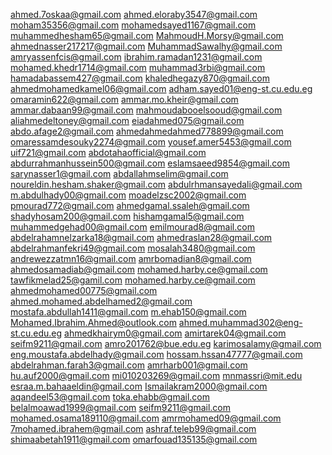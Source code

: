 ahmed.7oskaa@gmail.com
ahmed.eloraby3547@gmail.com
moham35356@gmail.com
mohamedsayed1167@gmail.com
muhammedhesham65@gmail.com
MahmoudH.Morsy@gmail.com
ahmednasser217217@gmail.com
MuhammadSawalhy@gmail.com
amryassenfcis@gmail.com
ibrahim.ramadan1231@gmail.com
mohamed.khedr1714@gmail.com
muhammad3rbi@gmail.com
hamadabassem427@gmail.com
khaledhegazy870@gmail.com
ahmedmohamedkamel06@gmail.com
adham.sayed01@eng-st.cu.edu.eg
omaramin622@gmail.com
ammar.mo.kheir@gmail.com
ammar.dabaan99@gmail.com
mahmoudabooelsooud@gmail.com
aliahmedeltoney@gmail.com
eiadahmed075@gmail.com
abdo.afage2@gmail.com
ahmedahmedahmed778899@gmail.com
omaressamdesouky2274@gmail.com
yousef.amer5453@gmail.com
uif721@gmail.com
abdotahaofficial@gmail.com
abdurrahmanhussein500@gmail.com
eslamsaeed9854@gmail.com
sarynasser1@gmail.com
abdallahmselim@gmail.com
noureldin.hesham.shaker@gmail.com
abdulrhmansayedali@gmail.com
m.abdulhady00@gmail.com
moadelzsc2002@gmail.com
pmourad772@gmail.com
ahmedgamal.ssaleh@gmail.com
shadyhosam200@gmail.com
hishamgamal5@gmail.com
muhammedgehad00@gmail.com
emilmourad8@gmail.com
abdelrahamnelzarka18@gmail.com
ahmedraslan28@gmail.com
abdelrahmanfekri49@gmail.com
mosalah3480@gmail.com
andrewezzatmn16@gmail.com
amrbomadian8@gmail.com
ahmedosamadiab@gmail.com
mohamed.harby.ce@gmail.com
tawfikmelad25@gamil.com
mohamed.harby.ce@gmail.com
ahmedmohamed00775@gmail.com
ahmed.mohamed.abdelhamed2@gmail.com
mostafa.abdullah1411@gmail.com
m.ehab150@gmail.com
Mohamed.Ibrahim.Ahmed@outlook.com
ahmed.muhammad302@eng-st.cu.edu.eg
ahmedkhairym0@gmail.com
amirtarek04@gmail.com
seifm9211@gmail.com
amro201762@bue.edu.eg
karimosalamy@gmail.com
eng.moustafa.abdelhady@gmail.com
hossam.hssan47777@gmail.com
abdelrahman.farah3@gmail.com
amrharb001@gmail.com
hu.auf2000@gmail.com
mi010203269@gmail.com
mnmassri@mit.edu
esraa.m.bahaaeldin@gmail.com
Ismailakram2000@gmail.com
aqandeel53@gmail.com
toka.ehabb@gmail.com
belalmoawad1999@gmail.com
seifm9211@gmail.com
mohamed.osama189110@gmail.com
amrmohamed09@gmail.com
7mohamed.ibrahem@gmail.com
ashraf.teleb99@gmail.com
shimaabetah1911@gmail.com
omarfouad135135@gmail.com